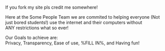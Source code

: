 If you fork my site pls credit me somewhere!

Here at the <a herf="">Some People Team</a> we are commited to helping everyone (Not just bored students!) use the internet and their computers without <br>
ANY restrictions what so ever!

Our Goals to achieve are: <br>
Privacy, Transparency, Ease of use, %FILL IN%, and Having fun!




